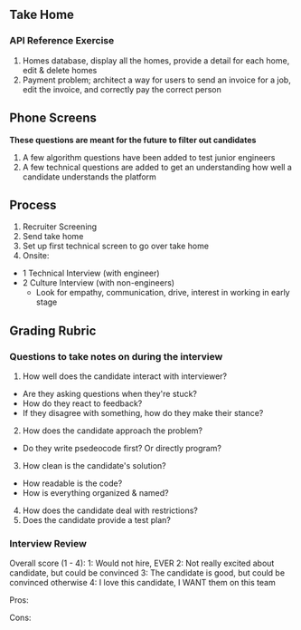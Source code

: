 ## Take Home

### API Reference Exercise
1. Homes database, display all the homes, provide a detail for each home, edit & delete homes
2. Payment problem; architect a way for users to send an invoice for a job, edit the invoice, and correctly pay the correct person

## Phone Screens
__These questions are meant for the future to filter out candidates__
1. A few algorithm questions have been added to test junior engineers
2. A few technical questions are added to get an understanding how well a candidate understands the platform

## Process
1. Recruiter Screening
2. Send take home
3. Set up first technical screen to go over take home
4. Onsite:
  - 1 Technical Interview (with engineer)
  - 2 Culture Interview (with non-engineers)
    - Look for empathy, communication, drive, interest in working in early stage

## Grading Rubric
### Questions to take notes on during the interview
1. How well does the candidate interact with interviewer?
  - Are they asking questions when they're stuck?
  - How do they react to feedback?
  - If they disagree with something, how do they make their stance?
2. How does the candidate approach the problem?
  - Do they write psedeocode first? Or directly program?
3. How clean is the candidate's solution?
  - How readable is the code?
  - How is everything organized & named?
4. How does the candidate deal with restrictions?
5. Does the candidate provide a test plan?

### Interview Review
Overall score (1 - 4):
1: Would not hire, EVER
2: Not really excited about candidate, but could be convinced
3: The candidate is good, but could be convinced otherwise
4: I love this candidate, I WANT them on this team

Pros:

Cons:

